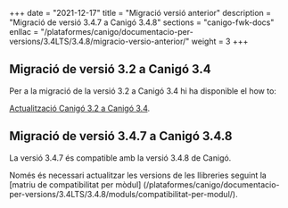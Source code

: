 +++
date        = "2021-12-17"
title       = "Migració versió anterior"
description = "Migració de versió 3.4.7 a Canigó 3.4.8"
sections    = "canigo-fwk-docs"
enllac		= "/plataformes/canigo/documentacio-per-versions/3.4LTS/3.4.8/migracio-versio-anterior/"
weight		= 3
+++

## Migració de versió 3.2 a Canigó 3.4

Per a la migració de la versió 3.2 a Canigó 3.4 hi ha disponible el how to:

[Actualització Canigó 3.2 a Canigó 3.4](/howtos/2019-03-Howto-Actualitzacio_Canigo3_2_Canigo3_4/).

## Migració de versió 3.4.7 a Canigó 3.4.8

La versió 3.4.7 és compatible amb la versió 3.4.8 de Canigó.

Només és necessari actualitzar les versions de les llibreries seguint la [matriu de compatibilitat per mòdul]
(/plataformes/canigo/documentacio-per-versions/3.4LTS/3.4.8/moduls/compatibilitat-per-modul/).